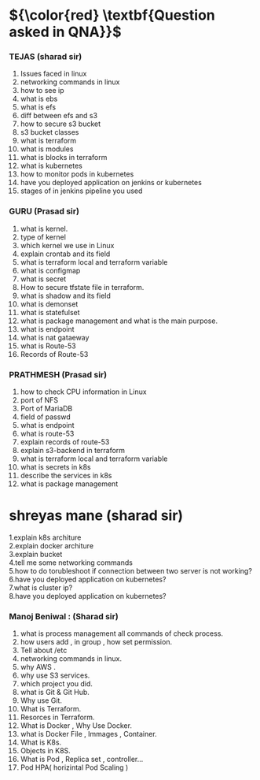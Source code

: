 # ${\color{red} \textbf{Question asked in QNA}}$
### TEJAS (sharad sir) 
1. Issues faced in linux
2. networking commands in linux
3. how to see ip
4. what is ebs
5. what is efs
6. diff between efs and s3
7. how to secure s3 bucket
8. s3 bucket classes
9. what is terraform
10. what is modules
11. what is blocks in terraform
12. what is kubernetes
13. how to monitor pods in kubernetes
14. have you deployed application on jenkins or kubernetes
15. stages of in jenkins pipeline you used

### GURU (Prasad sir)
1. what is kernel.
2. type of kernel 
3. which kernel we use in Linux
4. explain crontab and its field
5. what is terraform local and terraform variable 
6. what is configmap 
7. what is secret 
8. How to secure tfstate file in terraform.
9. what is shadow and its field
10. what is demonset 
11. what is statefulset
12. what is package management and what is the main purpose.
13. what is endpoint 
14. what is nat gataeway
15. what is Route-53
16. Records of Route-53

### PRATHMESH (Prasad sir)

1. how to check CPU information in Linux
2. port of NFS 
3. Port of MariaDB
4. field of passwd
5. what is endpoint 
6. what is route-53
7. explain records of route-53
8. explain s3-backend in terraform
9. what is terraform local and terraform variable
10. what is secrets in k8s
11. describe the services in k8s
12. what is package management 



  # shreyas mane (sharad sir)
  1.explain k8s architure \
  2.explain docker architure \
  3.explain bucket \
  4.tell me some networking commands \
  5.how to do torubleshoot if connection between two server is not working? \
  6.have you deployed application on kubernetes? \
  7.what is cluster ip? \
  8.have you deployed application on kubernetes? 

  
  ###  Manoj Beniwal : (Sharad sir)
1. what is process management all commands of check process.
2. how users add , in group , how set permission.
3. Tell about /etc
4.  networking commands in linux.
5.  why AWS .
6.  why use S3 services.
7. which project you did.
8. what is Git & Git Hub.
9. Why use Git.
10. What is Terraform.
11. Resorces in Terraform.
12. What is Docker , Why Use Docker.
13.  what is Docker File , Immages , Container.
14.  What is K8s.
15.  Objects in K8S.
16.  What is Pod , Replica set , controller...
17.  Pod HPA( horizintal Pod Scaling )
